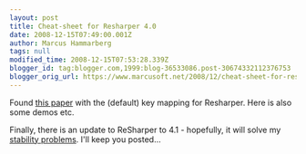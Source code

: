 ```yaml
---
layout: post
title: Cheat-sheet for Resharper 4.0
date: 2008-12-15T07:49:00.001Z
author: Marcus Hammarberg
tags: null
modified_time: 2008-12-15T07:53:28.339Z
blogger_id: tag:blogger.com,1999:blog-36533086.post-30674332112376753
blogger_orig_url: https://www.marcusoft.net/2008/12/cheat-sheet-for-resharper-40.html
---
```


Found [this paper](http://www.jetbrains.com/resharper/docs/ReSharper40DefaultKeymap.pdf) with the (default) key mapping for Resharper. Here is also some demos etc.

Finally, there is an update to ReSharper to 4.1 - hopefully, it will solve my [stability problems](https://www.marcusoft.net/2008/10/resharper-crashes.html). I'll keep you posted...
